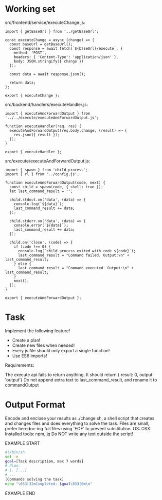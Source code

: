 # Working set

src/frontend/service/executeChange.js:
```
import { getBaseUrl } from '../getBaseUrl';

const executeChange = async (change) => {
  const baseUrl = getBaseUrl();
  const response = await fetch(`${baseUrl}/execute`, {
    method: 'POST',
    headers: { 'Content-Type': 'application/json' },
    body: JSON.stringify({ change })
  });

  const data = await response.json();

  return data;
};

export { executeChange };

```

src/backend/handlers/executeHandler.js:
```
import { executeAndForwardOutput } from '../../execute/executeAndForwardOutput.js';

function executeHandler(req, res) {
  executeAndForwardOutput(req.body.change, (result) => {
    res.json({ result });
  });
}

export { executeHandler };

```

src/execute/executeAndForwardOutput.js:
```
import { spawn } from 'child_process';
import { rl } from '../config.js';

function executeAndForwardOutput(code, next) {
  const child = spawn(code, { shell: true });
  let last_command_result = '';

  child.stdout.on('data', (data) => {
    console.log(`${data}`);
    last_command_result += data;
  });

  child.stderr.on('data', (data) => {
    console.error(`${data}`);
    last_command_result += data;
  });

  child.on('close', (code) => {
    if (code !== 0) {
      console.log(`child process exited with code ${code}`);
      last_command_result = "Command failed. Output:\n" + last_command_result;
    } else {
      last_command_result = "Command executed. Output:\n" + last_command_result;
    }
    next();
  });
}

export { executeAndForwardOutput };

```


# Task

Implement the following feature!

- Create a plan!
- Create new files when needed!
- Every js file should only export a single function!
- Use ES6 imports!

Requirements:

The execute api fails to return anything. It should return  { result: 0, output: &#39;output&#39;}
Do not append extra text to last_command_result, and rename it to commandOutput



# Output Format

Encode and enclose your results as ./change.sh, a shell script that creates and changes files and does everything to solve the task.
Files are small, prefer heredoc-ing full files using 'EOF' to prevent substitution.
OS: OSX
Installed tools: npm, jq
Do NOT write any text outside the script!

EXAMPLE START

```sh
#!/bin/sh
set -e
goal=[Task description, max 7 words]
# Plan:
# 1. [...]
# ...
[Commands solving the task]
echo "\033[32mCompleted: $goal\033[0m\n"
```

EXAMPLE END


